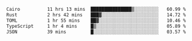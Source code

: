 <!--START_SECTION:waka-->

```txt
Cairo          11 hrs 13 mins  ███████████████▒░░░░░░░░░   60.99 %
Rust           2 hrs 42 mins   ███▓░░░░░░░░░░░░░░░░░░░░░   14.72 %
TOML           1 hr 55 mins    ██▓░░░░░░░░░░░░░░░░░░░░░░   10.46 %
TypeScript     1 hr 4 mins     █▒░░░░░░░░░░░░░░░░░░░░░░░   05.89 %
JSON           39 mins         █░░░░░░░░░░░░░░░░░░░░░░░░   03.57 %
```

<!--END_SECTION:waka-->